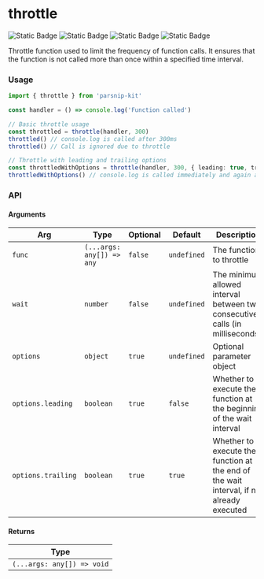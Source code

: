 # throttle
![Static Badge](https://img.shields.io/badge/Statement%20Coverage-92.50%-brightgreen) ![Static Badge](https://img.shields.io/badge/Branch%20Coverage-90.91%-brightgreen) ![Static Badge](https://img.shields.io/badge/Function%20Coverage-100.00%-brightgreen) ![Static Badge](https://img.shields.io/badge/Line%20Coverage-92.50%-brightgreen)
      
Throttle function used to limit the frequency of function calls. It ensures that the function is not called more than once within a specified time interval.

### Usage

```typescript
import { throttle } from 'parsnip-kit'

const handler = () => console.log('Function called')

// Basic throttle usage
const throttled = throttle(handler, 300)
throttled() // console.log is called after 300ms
throttled() // Call is ignored due to throttle

// Throttle with leading and trailing options
const throttledWithOptions = throttle(handler, 300, { leading: true, trailing: true })
throttledWithOptions() // console.log is called immediately and again after 300ms if no other calls are made.
```


### API

#### Arguments

| Arg | Type | Optional | Default | Description |
| --- | --- | --- | --- | --- |
| `func` | `(...args: any[]) => any` | `false` | `undefined` | The function to throttle  |
| `wait` | `number` | `false` | `undefined` | The minimum allowed interval between two consecutive calls (in milliseconds).  |
| `options` | `object` | `true` | `undefined` | Optional parameter object |
| `options.leading` | `boolean` | `true` | `false` | Whether to execute the function at the beginning of the wait interval  |
| `options.trailing` | `boolean` | `true` | `true` | Whether to execute the function at the end of the wait interval, if not already executed   |

#### Returns

| Type |
| ---  |
| `(...args: any[]) => void`  |